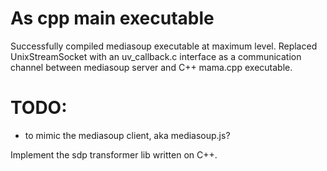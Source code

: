 # As cpp main executable

Successfully compiled mediasoup executable at maximum level.
Replaced UnixStreamSocket with an uv_callback.c interface as a communication channel between mediasoup server and C++ mama.cpp executable.


# TODO:
- to mimic the mediasoup client, aka mediasoup.js? 


Implement the sdp transformer lib written on C++.